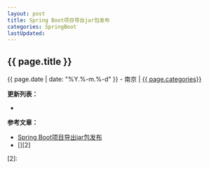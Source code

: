```yaml
---
layout: post
title: Spring Boot项目导出jar包发布
categories: SpringBoot
lastUpdated:
---
```


## {{ page.title }}

{{ page.date | date: "%Y.%-m.%-d" }} - 南京 | <a href="/archive#{{ page.categories }}">{{ page.categories}}</a>



**更新列表：**

*



**参考文章：**

* [Spring Boot项目导出jar包发布][1]
* [][2]


[1]: https://blog.csdn.net/u012768459/article/details/78410792
[2]: 
